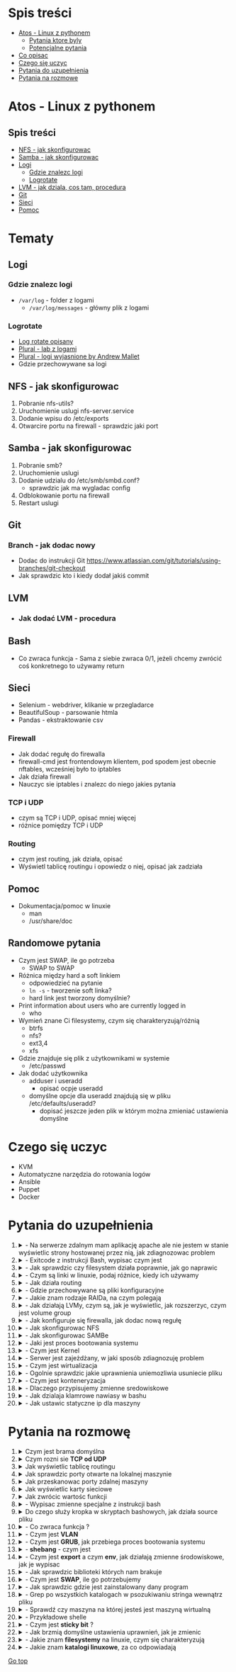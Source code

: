 # Spis treści 

- [Atos - Linux z pythonem](#atos---linux-z-pythonem)
	- [Pytania ktore byly](#pytania-ktore-były-ostatnio)
	- [Potencjalne pytania](#potencjalne-pytania)
- [Co opisac](#co-opisac)
- [Czego się uczyc](#czego-się-uczyc)
- [Pytania do uzupełnienia](#pytania-do-uzupełnienia)
- [Pytania na rozmowe](#pytania-na-rozmowę)



# Atos - Linux z pythonem

## Spis treści
- [NFS - jak skonfigurowac](#nfs---jak-skonfigurowac)
- [Samba - jak skonfigurowac](#samba---jak-skonfigurowac)
- [Logi](#logi)
	- [Gdzie znalezc logi](#gdzie-znalezc-logi)
	- [Logrotate](#logrotate)
- [LVM - jak dziala, cos tam, procedura](#Lvm)
- [Git](#git)
- [Sieci](#sieci)
- [Pomoc](#pomoc)


# Tematy
## Logi
### Gdzie znalezc logi
- ```/var/log``` - folder z logami  
	- ```/var/log/messages``` - główny plik z logami  
  
### Logrotate
- [Log rotate opisany](https://www.tecmint.com/install-logrotate-to-manage-log-rotation-in-linux/)
- [Plural - lab z logami](https://app.pluralsight.com/labs/play/65c22f76-5118-44a8-a8de-871e2061488a/task/1)
- [Plural - logi wyjasnione by Andrew Mallet ](https://app.pluralsight.com/course-player?clipId=0cc96a45-0ee8-4ff2-93ae-06247c6c3bfc)
- Gdzie przechowywane sa logi

## NFS - jak skonfigurowac 
1. Pobranie nfs-utils?
1. Uruchomienie uslugi nfs-server.service
1. Dodanie wpisu do /etc/exports
1. Otwarcire portu na firewall - sprawdzic jaki port


## Samba - jak skonfigurowac 
1. Pobranie smb?
1. Uruchomienie uslugi 
1. Dodanie udzialu do /etc/smb/smbd.conf?
	- sprawdzic jak ma wygladac config
1. Odblokowanie portu na firewall
1. Restart uslugi


## Git 
### Branch - jak dodac nowy
- Dodac do instrukcji Git https://www.atlassian.com/git/tutorials/using-branches/git-checkout
- Jak sprawdzic kto i kiedy dodał jakiś commit  
## LVM 
- ### Jak dodać LVM - procedura
## Bash 
- Co zwraca funkcja - Sama z siebie zwraca 0/1, jeżeli chcemy zwrócić coś konkretnego to używamy return
## Sieci
- Selenium - webdriver, klikanie w przegladarce
- BeautifulSoup - parsowanie htmla
- Pandas - ekstraktowanie csv


### Firewall
- Jak dodać regułę do firewalla
- firewall-cmd jest frontendowym klientem, pod spodem jest obecnie nftables, wcześniej było to iptables 
- Jak działa firewall 
- Nauczyc sie iptables i znalezc do niego jakies pytania

### TCP i UDP
- czym są TCP i UDP, opisać mniej więcej
- różnice pomiędzy TCP i UDP 

### Routing
- czym jest routing, jak działa, opisać
- Wyświetl tablicę routingu i opowiedz o niej, opisać jak zadziała

## Pomoc 
- Dokumentacja/pomoc w linuxie
	- man 
	- /usr/share/doc

## Randomowe pytania
- Czym jest SWAP, ile go potrzeba
	- SWAP to SWAP
- Różnica między hard a soft linkiem
	- odpowiedzieć na pytanie
	- ```ln -s``` - tworzenie soft linka?
	- hard link jest tworzony domyślnie?
- Print information about users who are currently logged in
	- who 
- Wymień znane Ci filesystemy, czym się charakteryzują/różnią
	- btrfs
	- nfs?
	- ext3,4
	- xfs
- Gdzie znajduje się plik z użytkownikami w systemie
	- /etc/passwd
- Jak dodać użytkownika 
	- adduser i useradd
		- opisać ocpje useradd
	- domyślne opcje dla useradd znajdują się w pliku /etc/defaults/useradd?
		- dopisać jeszcze jeden plik w którym można zmieniać ustawienia domyślne


# Czego się uczyc
- KVM 
- Automatyczne narzędzia do rotowania logów
- Ansible 
- Puppet
- Docker
	


# Pytania do uzupełnienia 
<ol>
	<li>
		<details> <summary>	- Na serwerze zdalnym mam aplikację apache ale nie jestem w stanie wyświetlic strony hostowanej przez nią, jak zdiagnozowac problem </summary>
			Tekst
		</details>
	</li>
	<li>
		<details> <summary>	- Exitcode z instrukcji Bash, wypisac czym jest</summary>
			Tekst
		</details>
	</li>
	<li>
		<details> <summary>	- Jak sprawdzic czy filesystem działa poprawnie, jak go naprawic </summary>
			fsck."$filesystem"
		</details>
	</li>
	<li>
		<details> <summary>	- Czym są linki w linuxie, podaj różnice, kiedy ich używamy </summary>
			Tekst
		</details>
	</li>
	<li>
		<details> <summary>	- Jak działa routing</summary>
			Tekst
		</details>
	</li>
	<li>
		<details> <summary>	- Gdzie przechowywane są pliki konfiguracyjne</summary>
			/etc
		</details>
	</li>
	<li>
		<details> <summary>	- Jakie znam rodzaje RAIDa, na czym polegają</summary>
			Tekst
		</details>
	</li>
	<li>
		<details> <summary>	- Jak działają LVMy, czym są, jak je wyświetlic, jak rozszerzyc, czym jest volume group </summary>
			lvm 
			lslvm - wyświela lvm
			rozszerzenie lvm :
				- rozszerzenie partycji lvm w wirtualizatorze
				- <code>partprobe</code> - sprawdza 
		</details>
	</li>
	<li>
		<details> <summary>	- Jak konfiguruje się firewalla, jak dodac nową regułę</summary>
			Tekst
		</details>
	</li>
	<li>
		<details> <summary>	- Jak skonfigurowac NFS </summary>
			Tekst
		</details>
	</li>
	<li>
		<details> <summary>	- Jak skonfigurowac SAMBe</summary>
			Tekst
		</details>
	</li>
	<li>
		<details> <summary>	- Jaki jest proces bootowania systemu </summary>
			Tekst
		</details>
	</li>
	<li>
		<details> <summary>	- Czym jest Kernel </summary>
				Tekst	
		</details>
	</li>
	<li>
		<details> <summary>	- Serwer jest zajeżdżany, w jaki sposób zdiagnozuję problem </summary>
				Tekst
		</details>
	</li>
	<li>
		<details> <summary>	- Czym jest wirtualizacja  </summary>
				Tekst
		</details>
	</li>
	<li>
		<details> <summary>	- Ogolnie sprawdzic jakie uprawnienia uniemozliwia usuniecie pliku </summary>
				Tekst
		</details>
	</li>
	<li>
		<details> <summary>	- Czym jest konteneryzacja </summary>
				Tekst
		</details>
	</li>
	<li>
		<details> <summary>	- Dlaczego przypisujemy zmienne sredowiskowe </summary>
				Tekst
		</details>
	</li>
	<li>
		<details> <summary>	- Jak dzialaja klamrowe nawiasy w bashu </summary>
				Tekst
		</details>
	</li>
	<li>
		<details> <summary>	- Jak ustawic statyczne ip dla maszyny</summary>
				Tekst
		</details>
	</li>
</ol>


# Pytania na rozmowę 

<!-- Lista z ogarniętymi pytaniami  -->
<ol>
	<li>
		<details> <summary class="sieci">Czym jest brama domyślna </summary>
			- W sieci TCP/IP domyślna brama (sieciowa) (ang. default gateway) oznacza router, do którego komputery sieci lokalnej mają wysyłac pakiety o ile nie powinny byc one kierowane w siec lokalną lub do innych, znanych im routerów.
		</details> 
	</li>
	<li>
		<details> <summary class="sieci">Czym rozni sie <b>TCP od UDP</b></summary>
			- Działanie TCP oferuje coś w rodzaju potwierdzenia zwrotnego, że połączenie zostało nawiązane oraz wysyła dane w sesji pomiędzy dwoma węzłami. ... UDP to również protokół w warstwie transportowej, ale nie wymaga handshake'a ani potwierdzenia o otrzymaniu danych. 
			<a href="https://newsblog.pl/czym-one-sa-roznica-miedzy-protokolem-tcp-i-udp/">Podstawy sieci + opis TCP i UDP</a>
		</details>  
	</li>
	<li>
		<details> <summary class="sieci">Jak wyświetlic tablicę routingu </summary>
			- <code>ip route</code>   
		</details>  
	</li>
	<li>
		<details> <summary class="linux sieci">Jak sprawdzic porty otwarte na lokalnej maszynie </summary>
			- <code>netstat</code>  </br>
			- <code>netstat -a</code> - wyświetla wszystkie porty  </br>
			- <code>netstat -l</code> - wyświetla nasłuchujące porty   </br>
		</details>  
	</li>
	<li>
		<details> <summary class="linux sieci">Jak przeskanowac porty zdalnej maszyny </summary>
			- <code>nmap</code>
		</details>  
	</li>
	<li>
		<details> <summary class="linux sieci">Jak wyświetlic karty sieciowe </summary>
			- <code>ip a</code>
	</li>
	<li>
		<details> <summary class="linux bash">Jak zwrócic wartośc funkcji </summary>
			- <code> return </code>
		</details>
	</li>
	<li>
		<details> <summary>- Wypisac zmienne specjalne z instrukcji bash </summary>				
				<code>$?</code> - wynik ostatniej komendy ( najczesciej 0/2 - 0 to komenda wykonana prawidlowo, wszystko inne to blad, nie musi byc to 2, liczba moze byc nawet ujemna )   </br>
				<code>$$</code> - numer procesu używanego przez komende   </br>
				<code>!$</code> - ostatni użyty argument  </br>
				<code>$0</code> - nazwa programu  </br>
				<code>$1</code> - argumenty, zaczynaja sie od jednego, nie musi byc to jeden  </br>
				<code>$#</code> - liczba argumentow  </br>
				<code>$*</code> - wszystkie argumenty jako string  </br>
				<code>$@</code> - argumenty w postaci tablicy  </br>
				<a href="https://github.com/mariuszkuswik/Nauka/blob/main/Linux/Linux.md#zmienne-specjalne">Instrukcja z mojego githuba</a>
		</details>
	</li>
	<li>
		<details> <summary>Do czego służy kropka w skryptach bashowych, jak działa source pliku </summary>
			- Zmienne ze skryptu zaciaganego rowniez zastana zaciagniete  </br>
			- Zaciagany/sourcowany skrypt zostanie wykonany ( sprawdzic czy na pewno )  </br>
		</details>
	</li>
	<li>
		<details> <summary>- Co zwraca funkcja ? </summary>
			- Sama z siebie zwraca <b>exitcode</b>, domyslnie wartosc 0/1, żeby zwrócic coś więcej używamy <code>return</code>
		</details>
	</li>
	<li>
		<details> <summary>- Czym jest <b>VLAN</b></summary>
			- technologia sieciowa, która pozwala w ramach jednej fizycznej sieci lokalnej tworzyc wiele sieci logicznych (sieci wirtualnych)
		</details>
	</li>
	<li>
		<details> <summary>- Czym jest <b>GRUB</b>, jak przebiega proces bootowania systemu </summary>
			- boot manager,  który ładuje jądro Linuksa, jest to pierwsze oprogramowanie uruchamiane przy starcie systemu.  </br>
			[Czym jest grub + bootowanie](https://qa-stack.pl/ubuntu/347203/what-exactly-is-grub)
		</details>
	</li>
	<li>
		<details> <summary>- <b>shebang</b> - czym jest</summary>
			-  daje kontrole nad tym w jakim shellu zostanie wykonany skrypt, jezeli nie zostanie uzyty to skrypt wykona sie w obecnie uzywanym shellu 
		</details>
	</li>
	<li>
		<details> <summary>- Czym jest <b>export</b> a czym <b>env</b>, jak działają zmienne środowiskowe, jak je wypisac</summary>
			- <code>env</code> - wypisuje zmienne środowiskowe   </br> 
			- <code>export</code> - tworzy zmienną środowiskową   </br>	
		</details> 
	</li>
	<li>
		<details> <summary>- Jak sprawdzic biblioteki których nam brakuje </summary>
			- <code>ldd "sciezka docelowa komendy"</code>
		</details> 
	</li>
	<li>
		<details> <summary>- Czym jest <b>SWAP</b>, ile go potrzebujemy </summary>
			- Pamięc ulotna dostępna na dysku którą system może wykorzystywac, jej użycie jest zależne od stopnia swapiness, minimalna wielkośc powinna byc równa ilości RAM, ze względu na możliwośc hibernacji 
		</details> 
	</li>
	<li>
		<details> <summary>- Jak sprawdzic gdzie jest zainstalowany dany program </summary>
			- <code>whereis</code>
		</details>
	</li>
	<li>
		<details> <summary>- Grep po wszystkich katalogach w psozukiwaniu stringa wewnątrz pliku </summary>
			- <code>grep -R "string" sciezka docelowa ?</code>
	</li>
	<li>
		<details> <summary>- Sprawdź czy maszyna na której jesteś jest maszyną wirtualną </summary>
			- lscpu, wyświetla to czy maszyna jest wirtualizowana 
	</li>
	<li>
		<details> <summary>- Przykładowe shelle </summary>
			- <code>bash</code>  </br>
			- <code>zsh</code>  </br>
			- <code>fish</code>  </br>
		</details>
	</li>
	<li>
		<details> <summary>- Czym jest <b>sticky bit</b> ? </summary>
			- Na koniec komendy jak zmienic lub ustawic te specjalne bity. Do tego słuzy nam komenda chmod.  
				<code>chmod o+s <nazwa pliku></code>  </br>
				<code>chmod g+s <nazwa katalogu></code>  </br>
				<code>chmod u+s <nazwa pliku></code>  </br>
		</details>
	</li>
	<li>
		<details> <summary>- Jak brzmią domyślne ustawienia uprawnień, jak je zmienic </summary>
			- <code>umask</code> - sprawdzic jak zmienic 
		</details>
	</li>
	<li>
		<details> <summary>- Jakie znam <b>filesystemy</b> na linuxie, czym się charakteryzują</summary>
			- <code>ext2</code>  </br>
			- <code>ext3</code>  </br>
			- <code>ext4</code>  </br>
			- <code>xfs</code>  </br>
			- <code>btrfs</code>  </br>
			- <code>bfs</code>  </br>
		</details>
	</li>
	<li>
		<details> <summary>- Jakie znam <b>katalogi linuxowe</b>, za co odpowiadają</summary>
			- /boot - pliki niezbędne do uruchomienia systemu (kernel, initrd, pliki bootloadera - w przypadku GRUB)  </br>
			- /etc - pliki konfiguracyjne, ustawienia systemowe  </br>
			- /home - pliki określające ustawienia każdego użytkownika + ich pliki  </br>
			- /proc - wirtualny katalog, zawierający dane o aktualnie uruchomionych procesach  </br>
			- /tmp - pliki tymczasowe
		</details>
	</li>
</ol>

  



  
[Go top](#spis-treści)














